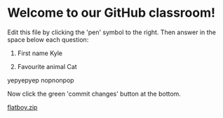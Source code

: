 # Welcome to our GitHub classroom!

Edit this file by clicking the 'pen' symbol to the right.
Then answer in the space below each question:

1. First name
Kyle

3. Favourite animal
Cat

yepyepyep
nopnonpop

Now click the green 'commit changes' button at the bottom.

[flatboy.zip](https://github.com/yrdsb-peths/first-github-assignment-KyleCee/files/8232968/flatboy.zip)
